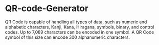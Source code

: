 # QR-code-Generator
QR Code is capable of handling all types of data, such as numeric and alphabetic characters, Kanji, Kana, Hiragana, symbols, binary, and control codes. Up to 7,089 characters can be encoded in one symbol. A QR Code symbol of this size can encode 300 alphanumeric characters.
